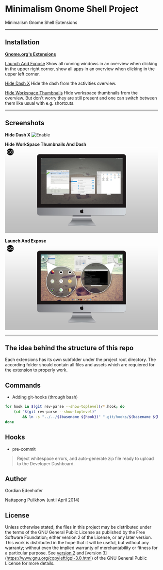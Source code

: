 # Minimalism Gnome Shell Project

Minimalism Gnome Shell Extensions

-----------------

## Installation

**[Gnome.org's Extensions](https://extensions.gnome.org/)**

[Launch And Expose](https://extensions.gnome.org/extension/811/launch-and-expose/)
Show all running windows in an overview when clicking in the upper right corner, show all apps in an overview when clicking in the upper left corner.

[Hide Dash X](https://extensions.gnome.org/extension/805/hide-dash/)
Hide the dash from the activities overview.

[Hide Workspace Thumbnails](https://extensions.gnome.org/extension/808/hide-workspace-thumbnails/)
Hide workspace thumbnails from the overview. But don't worry they are still present and one can switch between them like usual with e.g. shortcuts.

---------------

## Screenshots

**Hide Dash X**
![Enable](screenshot/hide-dash.png)


**Hide WorkSpace Thumbnails And Dash**
![Enable](screenshot/hide-workspaces-and-dash.jpg)


**Launch And Expose**
![Enable](screenshot/launch-and-expose.jpg)

-----------

## The idea behind the structure of this repo
Each extensions has its own subfolder under the project root directory. The according folder should contain all files and assets which are requiered for the extension to properly work.

## Commands
* Adding git-hooks (through bash)
```bash
for hook in $(git rev-parse --show-toplevel)/*.hook; do
	(cd "$(git rev-parse --show-toplevel)"
		&& ln -s "../../$(basename ${hook})" ".git/hooks/$(basename ${hook%.hook})");
done
```


## Hooks
* pre-commit
> Reject whitespace errors, and auto-generate zip file ready to upload to the Developer Dashboard.

## Author

Gordian Edenhofer

Nattapong Pullkhow (until April 2014)

## License

Unless otherwise stated, the files in this project may be distributed under the terms of the GNU General Public License as published by the Free Software Foundation; either version 2 of the License, or any later version. This work is distributed in the hope that it will be useful, but without any warranty; without even the implied warranty of merchantability or fitness for a particular purpose. See [version 2](https://www.gnu.org/licenses/old-licenses/gpl-2.0.html) and [version 3] (https://www.gnu.org/copyleft/gpl-3.0.html) of the GNU General Public License for more details.
